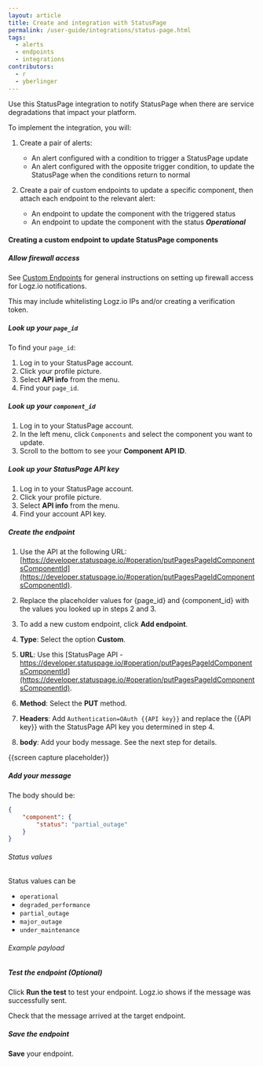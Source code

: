 ```yaml
---
layout: article
title: Create and integration with StatusPage
permalink: /user-guide/integrations/status-page.html
tags:
  - alerts
  - endpoints
  - integrations
contributors:
  - r
  - yberlinger
---
```



Use this StatusPage integration to notify StatusPage when there are service degradations that impact your platform. 

To implement the integration, you will:

1. Create a pair of alerts: 
   + An alert configured with a condition to trigger a StatusPage update
   + An alert configured with the opposite trigger condition, to update the StatusPage when the conditions return to normal

2. Create a pair of custom endpoints to update a specific component, then attach each endpoint to the relevant alert:
   + An endpoint to update the component with the triggered status 
   + An endpoint to update the component with the status **_Operational_** 




#### Creating a custom endpoint to update StatusPage components

<div class="tasklist">

##### Allow firewall access

See [Custom Endpoints](/user-guide/integrations/custom-endpoints.html) for general instructions on setting up firewall access for Logz.io notifications.

This may include whitelisting Logz.io IPs and/or creating a verification token.

##### Look up your `page_id`

To find your `page_id`: 
1. Log in to your StatusPage account.
2. Click your profile picture.
3. Select **API info** from the menu.
4. Find your `page_id`.

##### Look up your `component_id`
1. Log in to your StatusPage account.
2. In the left menu, click  `Components` and select the component you want to update.
3. Scroll to the bottom to see your **Component API ID**.

##### Look up your StatusPage API key
1. Log in to your StatusPage account.
2. Click your profile picture.
3. Select **API info** from the menu.
4. Find your account API key.

##### Create the endpoint

1. Use the API at the following URL: [https://developer.statuspage.io/#operation/putPagesPageIdComponentsComponentId](https://developer.statuspage.io/#operation/putPagesPageIdComponentsComponentId).
2. Replace the placeholder values for {page_id} and {component_id} with the values you looked up in steps 2 and 3. 

1. To add a new custom endpoint, click **Add endpoint**.
2. **Type**: Select the option **Custom**.
3. **URL**: Use this [StatusPage API -  https://developer.statuspage.io/#operation/putPagesPageIdComponentsComponentId](https://developer.statuspage.io/#operation/putPagesPageIdComponentsComponentId).
4. **Method**: Select the **PUT** method. 
5. **Headers**: Add `Authentication=OAuth {{API key}}` and replace the {{API key}} with the StatusPage API key you determined in step 4.
3. **body**: Add your body message. See the next step for details.

{{screen capture placeholder}}

##### Add your message
The body should be: 

```json
{
    "component": {
        "status": "partial_outage"
    }
}
```

###### Status values
Status values can be
+ `operational`
+ `degraded_performance`
+ `partial_outage`
+ `major_outage`
+ `under_maintenance`

###### Example payload


##### Test the endpoint (_Optional_)

Click **Run the test** to test your endpoint. Logz.io shows if the message was successfully sent.

Check that the message arrived at the target endpoint.

##### Save the endpoint

**Save** your endpoint.


</div>